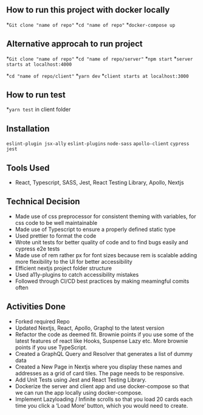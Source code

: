 
## **How to run this project with docker locally**
*```Git clone "name of repo"```
*```cd "name of repo"```
*```docker-compose up```

## **Alternative approcah to run project**
*```Git clone "name of repo"```
*```cd "name of repo/server"```
*```npm start```
*```server starts at localhost:4000```

*```cd "name of repo/client"```
*```yarn dev```
*```client starts at localhost:3000```

## **How to run test**
*```yarn test``` in client folder


## **Installation**
 ```eslint-plugin jsx-ally```
```eslint-plugins```
```node-sass```
```apollo-client```
```cypress```  ```jest```

## **Tools Used**
* React, Typescript, SASS, Jest, React Testing Library, Apollo, Nextjs

## **Technical Decision**
* Made use of css preprocessor for consistent theming with variables, for css code to be well maintainable
* Made use of Typescript to ensure a properly defined static type
* Used prettier to format the code
* Wrote unit tests for better quality of code and to find bugs easily and cypress e2e tests
* Made use of rem rather px for font sizes because rem is scalable adding more flexibility to the UI for better accessibility
* Efficient nextjs project folder structure
* Used a11y-plugins to catch accessibility mistakes
* Followed through CI/CD best practices by making meamingful comits often


## **Activities Done**
* Forked required Repo
* Updated Nextjs, React, Apollo, Graphql to the latest version
* Refactor the code as deemed fit. Brownie points if you use some of the latest features of react like Hooks, Suspense Lazy etc. More brownie points if you use TypeScript. 
* Created a GraphQL Query and Resolver that generates a list of dummy data
* Created a New Page in Nextjs where you display these names and addresses as a grid of card tiles.  The page needs to be responsive.
* Add Unit Tests using Jest and React Testing Library.
*  Dockerize the server and client app and use docker-compose so that we can run the app locally using docker-compose.
* Implement Lazyloading  / Infinite scrolls so that  you load 20 cards each time you click a ‘Load More’ button, which you would need to create. 
